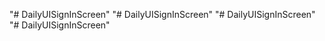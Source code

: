 "# DailyUISignInScreen" 
"# DailyUISignInScreen" 
"# DailyUISignInScreen" 
"# DailyUISignInScreen" 
